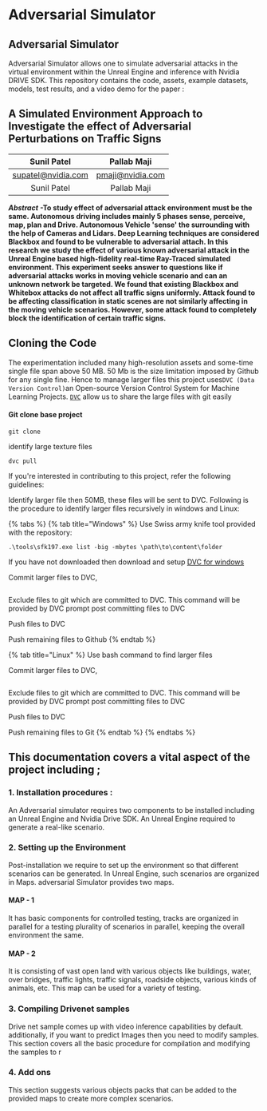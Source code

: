 # Adversarial Simulator

## Adversarial Simulator

Adversarial Simulator allows one to simulate adversarial attacks in the virtual environment within the Unreal Engine and inference with Nvidia DRIVE SDK. This repository contains the code, assets, example datasets, models, test results, and a video demo for the paper :

## A Simulated Environment Approach to Investigate the effect of Adversarial Perturbations on Traffic Signs

| Sunil Patel | Pallab Maji |
| :---: | :---: |
| supatel@nvidia.com | pmaji@nvidia.com |
| Sunil Patel | Pallab Maji |

_**Abstract**_ **-To study effect of adversarial attack environment must be the same. Autonomous driving includes mainly 5 phases sense, perceive, map, plan and Drive. Autonomous Vehicle 'sense' the surrounding with the help of Cameras and Lidars. Deep Learning techniques are considered Blackbox and found to be vulnerable to adversarial attach. In this research we study the effect of various known adversarial attack in the Unreal Engine based high-fidelity real-time Ray-Traced simulated environment. This experiment seeks answer to questions like if adversarial attacks works in moving vehicle scenario and can an unknown network be targeted. We found that existing Blackbox and Whitebox attacks do not affect all traffic signs uniformly. Attack found to be affecting classification in static scenes are not similarly affecting in the moving vehicle scenarios. However, some attack found to completely block the identification of certain traffic signs.**

## Cloning the Code

The experimentation included many high-resolution assets and some-time single file span above 50 MB. 50 Mb is the size limitation imposed by Github for any single fine. Hence to manage larger files this project uses`DVC (Data Version Control)`an Open-source Version Control System for Machine Learning Projects. [`DVC`](https://dvc.org/) allow us to share the large files with git easily

#### Git clone base project

```text
git clone 
```

identify large texture files

```text
dvc pull
```

If you're interested in contributing  to this project, refer the following guidelines:

Identify larger file then 50MB, these files will be sent to DVC. Following is the procedure to identify larger files recursively in windows and Linux:

{% tabs %}
{% tab title="Windows" %}
Use Swiss army knife tool provided with the repository:

```text
.\tools\sfk197.exe list -big -mbytes \path\to\content\folder
```

If you have not downloaded then download and setup [DVC for windows](https://github-production-release-asset-2e65be.s3.amazonaws.com/83878269/a0e69c80-186a-11eb-8551-3fba89b66ead?X-Amz-Algorithm=AWS4-HMAC-SHA256&X-Amz-Credential=AKIAIWNJYAX4CSVEH53A%2F20201107%2Fus-east-1%2Fs3%2Faws4_request&X-Amz-Date=20201107T053708Z&X-Amz-Expires=300&X-Amz-Signature=4996ba67919c7313285fbef8c4dad539c216216ef57ec74fcefdcd7a619442c2&X-Amz-SignedHeaders=host&actor_id=6880272&key_id=0&repo_id=83878269&response-content-disposition=attachment%3B%20filename%3Ddvc-1.9.1.exe&response-content-type=application%2Foctet-stream)

Commit larger files to DVC,

```text

```

Exclude files to git which are committed to DVC. This command will be provided by DVC prompt post committing files to DVC

Push files to DVC

Push remaining files to Github
{% endtab %}

{% tab title="Linux" %}
Use bash command to find larger files



Commit larger files to DVC,

```text

```



Exclude files to git which are committed to DVC. This command will be provided by DVC prompt post committing files to DVC

Push files to DVC

Push remaining files to Git
{% endtab %}
{% endtabs %}

## This documentation covers a vital  aspect of the project including ;

### 1. Installation procedures : 

An Adversarial simulator requires two components to be installed including an Unreal Engine and Nvidia Drive SDK. An Unreal Engine required to generate a real-like scenario.

### 2.  Setting up the Environment

Post-installation we require to set up the environment so that different scenarios can be generated. In Unreal Engine, such scenarios are organized in Maps. adversarial Simulator provides two maps. 

#### MAP - 1 

It has basic components for controlled testing, tracks are organized in parallel for a testing plurality of scenarios in parallel, keeping the overall environment the same.  

#### MAP - 2 

It is consisting of vast open land with various objects like buildings, water, over bridges, traffic lights, traffic signals, roadside objects, various kinds of animals, etc. This map can be used for a variety of testing.

### 3. Compiling Drivenet samples

Drive net sample comes up with video inference capabilities by default. additionally, if you want to predict Images then you need to modify samples. This section covers all the basic procedure for compilation and modifying the samples to r

### 4. Add ons 

This section suggests various objects packs that can be added to the provided maps to create more complex scenarios.

